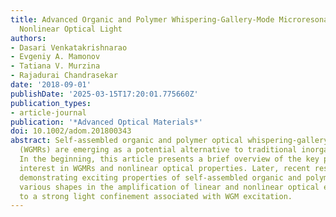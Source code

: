 ```yaml
---
title: Advanced Organic and Polymer Whispering-Gallery-Mode Microresonators for Enhanced
  Nonlinear Optical Light
authors:
- Dasari Venkatakrishnarao
- Evgeniy A. Mamonov
- Tatiana V. Murzina
- Rajadurai Chandrasekar
date: '2018-09-01'
publishDate: '2025-03-15T17:20:01.775660Z'
publication_types:
- article-journal
publication: '*Advanced Optical Materials*'
doi: 10.1002/adom.201800343
abstract: Self-assembled organic and polymer optical whispering-gallery-mode resonators
  (WGMRs) are emerging as a potential alternative to traditional inorganic resonators.
  In the beginning, this article presents a brief overview of the key parameters of
  interest in WGMRs and nonlinear optical properties. Later, recent results are surveyed
  demonstrating exciting properties of self-assembled organic and polymer WGMRs of
  various shapes in the amplification of linear and nonlinear optical effects due
  to a strong light confinement associated with WGM excitation.
---
```

